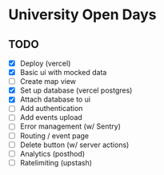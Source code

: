 # University Open Days

## TODO

- [x] Deploy (vercel)
- [x] Basic ui with mocked data
- [ ] Create map view
- [x] Set up database (vercel postgres)
- [x] Attach database to ui
- [ ] Add authentication
- [ ] Add events upload
- [ ] Error management (w/ Sentry)
- [ ] Routing / event page
- [ ] Delete button (w/ server actions)
- [ ] Analytics (posthod)
- [ ] Ratelimiting (upstash)
